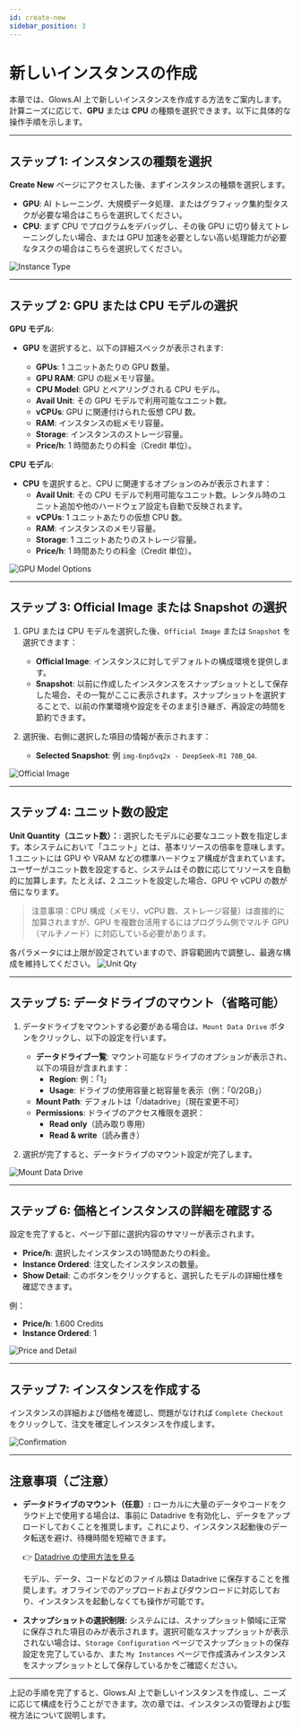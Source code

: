 ```yaml
---
id: create-new
sidebar_position: 3
---
```


# 新しいインスタンスの作成

本章では、Glows.AI 上で新しいインスタンスを作成する方法をご案内します。
 計算ニーズに応じて、**GPU** または **CPU** の種類を選択できます。以下に具体的な操作手順を示します。

---

## **ステップ 1: インスタンスの種類を選択**

**Create New** ページにアクセスした後、まずインスタンスの種類を選択します。

- **GPU**: AI トレーニング、大規模データ処理、またはグラフィック集約型タスクが必要な場合はこちらを選択してください。
- **CPU**: まず CPU でプログラムをデバッグし、その後 GPU に切り替えてトレーニングしたい場合、または GPU 加速を必要としない高い処理能力が必要なタスクの場合はこちらを選択してください。

![Instance Type](../../../../../docs/docs-images/p03/01.Instance%20type.jpg)

---

## **ステップ 2: GPU または CPU モデルの選択**

**GPU モデル**:

- **GPU** を選択すると、以下の詳細スペックが表示されます:

  - **GPUs**: 1 ユニットあたりの GPU 数量。
  - **GPU RAM**: GPU の総メモリ容量。
  - **CPU Model**: GPU とペアリングされる CPU モデル。
  - **Avail Unit**: その GPU モデルで利用可能なユニット数。
  - **vCPUs**: GPU に関連付けられた仮想 CPU 数。
  - **RAM**: インスタンスの総メモリ容量。
  - **Storage**: インスタンスのストレージ容量。
  - **Price/h**: 1 時間あたりの料金（Credit 単位）。

**CPU モデル**:

- **CPU** を選択すると、CPU に関連するオプションのみが表示されます：
  - **Avail Unit**: その CPU モデルで利用可能なユニット数。レンタル時のユニット追加や他のハードウェア設定も自動で反映されます。
  - **vCPUs**: 1 ユニットあたりの仮想 CPU 数。
  - **RAM**: インスタンスのメモリ容量。
  - **Storage**: 1 ユニットあたりのストレージ容量。
  - **Price/h**: 1 時間あたりの料金（Credit 単位）。

![GPU Model Options](../../../../../docs/docs-images/p03/02.GPU%20options.jpg)

---

## **ステップ 3: Official Image または Snapshot の選択**

1. GPU または CPU モデルを選択した後、`Official Image` または `Snapshot` を選択できます：

   - **Official Image**: インスタンスに対してデフォルトの構成環境を提供します。
   - **Snapshot**: 以前に作成したインスタンスをスナップショットとして保存した場合、その一覧がここに表示されます。スナップショットを選択することで、以前の作業環境や設定をそのまま引き継ぎ、再設定の時間を節約できます。

2. 選択後、右側に選択した項目の情報が表示されます：
   - **Selected Snapshot**: 例 `img-6np5vq2x - DeepSeek-R1 70B_Q4`.

![Official Image](../../../../../docs/docs-images/p03/03.Selected%20Image.jpg)

---

## **ステップ 4: ユニット数の設定**

**Unit Quantity（ユニット数）：**: 選択したモデルに必要なユニット数を指定します。本システムにおいて「ユニット」とは、基本リソースの倍率を意味します。1 ユニットには GPU や VRAM などの標準ハードウェア構成が含まれています。ユーザーがユニット数を設定すると、システムはその数に応じてリソースを自動的に加算します。たとえば、2 ユニットを設定した場合、GPU や vCPU の数が倍になります。

> 注意事項：CPU 構成（メモリ、vCPU 数、ストレージ容量）は直接的に加算されますが、GPU を複数台活用するにはプログラム側でマルチ GPU（マルチノード）に対応している必要があります。

各パラメータには上限が設定されていますので、許容範囲内で調整し、最適な構成を維持してください。
![Unit Qty](../../../../../docs/docs-images/p03/04.Unit%20Qty.jpg)

---

## **ステップ 5: データドライブのマウント（省略可能）**

1. データドライブをマウントする必要がある場合は、`Mount Data Drive` ボタンをクリックし、以下の設定を行います。

   - **データドライブ一覧**: マウント可能なドライブのオプションが表示され、以下の項目が含まれます：
     - **Region**: 例：「1」
     - **Usage**: ドライブの使用容量と総容量を表示（例：「0/2GB」）
   - **Mount Path**: デフォルトは「/datadrive」（現在変更不可）
   - **Permissions**: ドライブのアクセス権限を選択：
     - **Read only**（読み取り専用）
     - **Read & write**（読み書き）

2. 選択が完了すると、データドライブのマウント設定が完了します。

![Mount Data Drive](../../../../../docs/docs-images/p03/05.Mount%20Data%20Drive.jpg)

---

## **ステップ 6: 価格とインスタンスの詳細を確認する**

設定を完了すると、ページ下部に選択内容のサマリーが表示されます。

- **Price/h**: 選択したインスタンスの1時間あたりの料金。
- **Instance Ordered**: 注文したインスタンスの数量。
- **Show Detail**: このボタンをクリックすると、選択したモデルの詳細仕様を確認できます。

例：

- **Price/h**: 1.600 Credits
- **Instance Ordered**: 1

![Price and Detail](../../../../../docs/docs-images/p03/06.Price%20and%20Detail.jpg)

---

## **ステップ 7: インスタンスを作成する**

インスタンスの詳細および価格を確認し、問題がなければ `Complete Checkout` をクリックして、注文を確定しインスタンスを作成します。

![Confirmation](../../../../../docs/docs-images/p03/07.Confirmation.jpg)

---

## **注意事項（ご注意）**

- **データドライブのマウント（任意）:**
  ローカルに大量のデータやコードをクラウド上で使用する場合は、事前に Datadrive を有効化し、データをアップロードしておくことを推奨します。これにより、インスタンス起動後のデータ転送を避け、待機時間を短縮できます。

  👉 [Datadrive の使用方法を見る](https://docs.glows.ai/zh-TW/docs/datadrive)

  モデル、データ、コードなどのファイル類は Datadrive に保存することを推奨します。オフラインでのアップロードおよびダウンロードに対応しており、インスタンスを起動しなくても操作が可能です。

- **スナップショットの選択制限:**
  システムには、スナップショット領域に正常に保存された項目のみが表示されます。選択可能なスナップショットが表示されない場合は、`Storage Configuration` ページでスナップショットの保存設定を完了しているか、また `My Instances` ページで作成済みインスタンスをスナップショットとして保存しているかをご確認ください。

---

上記の手順を完了すると、Glows.AI 上で新しいインスタンスを作成し、ニーズに応じて構成を行うことができます。次の章では、インスタンスの管理および監視方法について説明します。
